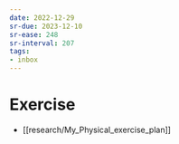 ```yaml
---
date: 2022-12-29
sr-due: 2023-12-10
sr-ease: 248
sr-interval: 207
tags:
- inbox
---
```


# Exercise

- [[research/My_Physical_exercise_plan]]

